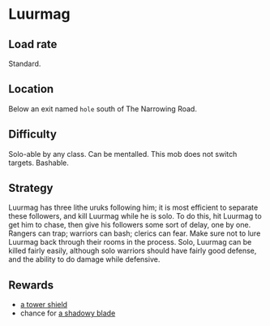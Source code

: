 # Luurmag

## Load rate

Standard.

## Location

Below an exit named `hole` south of The Narrowing Road.

## Difficulty

Solo-able by any class. Can be mentalled. This mob does not switch targets.
Bashable.

## Strategy

Luurmag has three lithe uruks following him; it is most efficient to separate
these followers, and kill Luurmag while he is solo. To do this, hit Luurmag to
get him to chase, then give his followers some sort of delay, one by one.
Rangers can trap; warriors can bash; clerics can fear. Make sure not to lure
Luurmag back through their rooms in the process. Solo, Luurmag can be killed
fairly easily, although solo warriors should have fairly good defense, and the
ability to do damage while defensive.

## Rewards

* [a tower shield](/docs/items/shields.md#a-tower-shield)
* chance for [a shadowy blade](/docs/items/weapons.md#a-shadowy-blade)
